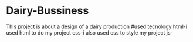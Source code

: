 # Dairy-Bussiness
This project is about a design of a dairy production
#used tecnology
html-i used html to do my project
css-i also used css to style my project
js-
